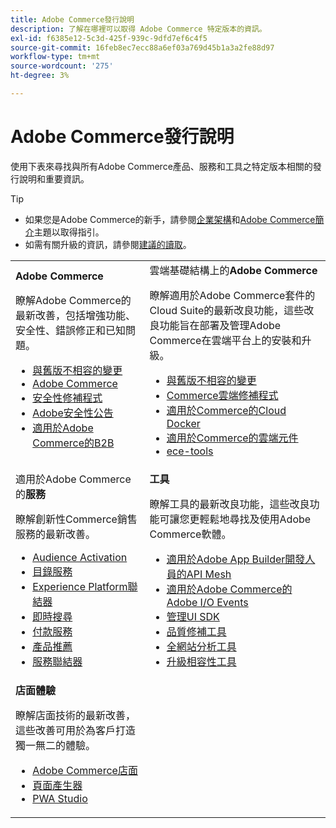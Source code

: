 ```yaml
---
title: Adobe Commerce發行說明
description: 了解在哪裡可以取得 Adobe Commerce 特定版本的資訊。
exl-id: f6385e12-5c3d-425f-939c-9dfd7ef6c4f5
source-git-commit: 16feb8ec7ecc88a6ef03a769d45b1a3a2fe88d97
workflow-type: tm+mt
source-wordcount: '275'
ht-degree: 3%

---
```



# Adobe Commerce發行說明

使用下表來尋找與所有Adobe Commerce產品、服務和工具之特定版本相關的發行說明和重要資訊。

>[!TIP]
>
>- 如果您是Adobe Commerce的新手，請參閱[企業架構](../../implementation-playbook/architecture/enterprise-blueprint.md)和[Adobe Commerce簡介](https://experienceleague.adobe.com/zh-hant/docs/commerce-admin/start/about)主題以取得指引。
>- 如需有關升級的資訊，請參閱[建議的讀取](../../upgrade/resources/recommended-reading.md)。

<table>
  <tbody>
    <tr>
      <td><strong>Adobe Commerce</strong>
        <p>瞭解Adobe Commerce的最新改善，包括增強功能、安全性、錯誤修正和已知問題。</p>
          <ul>
            <li><a href="https://developer.adobe.com/commerce/php/development/backward-incompatible-changes/">與舊版不相容的變更</a></li>
            <li><a href="commerce/overview.md">Adobe Commerce</a></li>
            <li><a href="security/overview.md">安全性修補程式</a></li>
            <li><a href="https://helpx.adobe.com/tw/security/products/magento.html">Adobe安全性公告</a></li>
            <li><a href="https://experienceleague.adobe.com/docs/commerce-admin/b2b/release-notes.html?lang=zh-Hant">適用於Adobe Commerce的B2B</a></li>
          </ul>
        </td>
      <td>雲端基礎結構上的<strong>Adobe Commerce</strong>
        <p>瞭解適用於Adobe Commerce套件的Cloud Suite的最新改良功能，這些改良功能旨在部署及管理Adobe Commerce在雲端平台上的安裝和升級。</p>
          <ul>
            <li><a href="https://experienceleague.adobe.com/zh-hant/docs/commerce-cloud-service/user-guide/release-notes/backward-incompatible-changes">與舊版不相容的變更</a></li>
            <li><a href="https://experienceleague.adobe.com/zh-hant/docs/commerce-cloud-service/user-guide/release-notes/cloud-patches">Commerce雲端修補程式</a></li>
            <li><a href="https://experienceleague.adobe.com/zh-hant/docs/commerce-cloud-service/user-guide/release-notes/cloud-docker">適用於Commerce的Cloud Docker</a></li>
            <li><a href="https://experienceleague.adobe.com/zh-hant/docs/commerce-cloud-service/user-guide/release-notes/cloud-components">適用於Commerce的雲端元件</a></li>
            <li><a href="https://experienceleague.adobe.com/zh-hant/docs/commerce-cloud-service/user-guide/release-notes/ece-tools-package">ece-tools</a></li>
          </ul>
      </td>
    </tr>
    <tr>
      <td>適用於Adobe Commerce的<strong>服務</strong>
        <p>瞭解創新性Commerce銷售服務的最新改善。</p>
          <ul>
            <li><a href="https://experienceleague.adobe.com/docs/commerce-admin/customers/audience-activation.html?lang=zh-Hant">Audience Activation</a></li>
            <li><a href="https://experienceleague.adobe.com/docs/commerce/catalog-service/release-notes.html?lang=zh-Hant">目錄服務</a></li>
            <li><a href="https://experienceleague.adobe.com/docs/commerce/experience-platform-connector/release-notes.html">Experience Platform聯結器</a></li>
            <li><a href="https://experienceleague.adobe.com/docs/commerce/live-search/release-notes.html?lang=zh-Hant">即時搜尋</a></li>
            <li><a href="https://experienceleague.adobe.com/docs/commerce/payment-services/release-notes.html?lang=zh-Hant">付款服務</a></li>
            <li><a href="https://experienceleague.adobe.com/docs/commerce/product-recommendations/release-notes.html?lang=zh-Hant">產品推薦</a></li>
            <li><a href="https://experienceleague.adobe.com/docs/commerce/user-guides/integration-services/saas.html?lang=zh-Hant">服務聯結器</a></li>
          </ul>
        </td>
      <td><strong>工具</strong>
        <p>瞭解工具的最新改良功能，這些改良功能可讓您更輕鬆地尋找及使用Adobe Commerce軟體。</p>
          <ul>
            <li><a href="https://developer.adobe.com/graphql-mesh-gateway/">適用於Adobe App Builder開發人員的API Mesh</a></li>
            <li><a href="https://developer.adobe.com/commerce/events/get-started/release-notes/">適用於Adobe Commerce的Adobe I/O Events</a></li>
            <li><a href="https://developer.adobe.com/commerce/extensibility/admin-ui-sdk/release-notes/">管理UI SDK</a></li>
            <li><a href="../../tools/quality-patches-tool/release-notes.md">品質修補工具</a></li>
            <li><a href="../../tools/site-wide-analysis-tool/intro.md">全網站分析工具</a></li>
            <li><a href="../../upgrade/upgrade-compatibility-tool/overview.md">升級相容性工具</a></li>
          </ul>
      </td>
    </tr>
    <tr>
       <td><strong>店面體驗</strong>
        <p>瞭解店面技術的最新改善，這些改善可用於為客戶打造獨一無二的體驗。</p>
          <ul>
            <li><a href="https://experienceleague.adobe.com/developer/commerce/storefront/?lang=zh-Hant">Adobe Commerce店面</a></li>
            <li><a href="https://experienceleague.adobe.com/docs/commerce-admin/page-builder/release-notes.html?lang=zh-Hant">頁面產生器</a></li>
            <li><a href="https://github.com/magento/pwa-studio/releases/latest">PWA Studio</a></li>
          </ul>
      </td>
      <td></td>
    </tr>
  </tbody>
</table>
